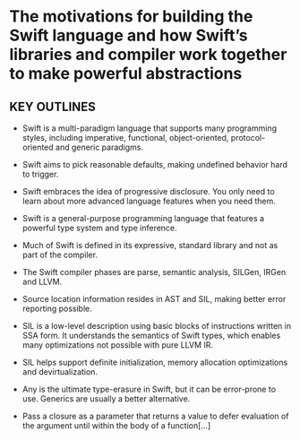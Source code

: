 #  The motivations for building the Swift language and how Swift’s libraries and compiler work together to make powerful abstractions

## KEY OUTLINES
- Swift is a multi-paradigm language that supports many programming styles, including imperative, functional, object-oriented, protocol-oriented and generic paradigms.

- Swift aims to pick reasonable defaults, making undefined behavior hard to trigger.

- Swift embraces the idea of progressive disclosure. You only need to learn about more advanced language features when you need them.

- Swift is a general-purpose programming language that features a powerful type system and type inference.

- Much of Swift is defined in its expressive, standard library and not as part of the compiler.

- The Swift compiler phases are parse, semantic analysis, SILGen, IRGen and LLVM.

- Source location information resides in AST and SIL, making better error reporting possible.

- SIL is a low-level description using basic blocks of instructions written in SSA form. It understands the semantics of Swift types, which enables many optimizations not possible with pure LLVM IR.

- SIL helps support definite initialization, memory allocation optimizations and devirtualization.

- Any is the ultimate type-erasure in Swift, but it can be error-prone to use. Generics are usually a better alternative.

- Pass a closure as a parameter that returns a value to defer evaluation of the argument until within the body of a function[…]
